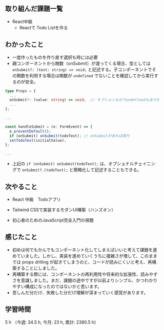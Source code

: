 ## 取り組んだ課題一覧
- React中級
    - Reactで Todo Listを作る

## わかったこと
- 一度作ったものを作り直す選択も時には必要
- 親コンポーネントから関数（onSubmit）が渡ってくる場合、型としては `onSubmit?: (text: string) => void;` と記述する。子コンポーネントでその関数を利用する場合は関数が `undefined` でないことを確認してから実行するのが安全。    
```typescript
type Props = {
  ...
  onSubmit?: (value: string) => void;  // オプションなのでundefinedもあり得る
  ...
};

...

const handleSubmit = (e: FormEvent) => {
  e.preventDefault(); 
  if (onSubmit) onSubmit(todoText); // onSubmitがあれば実行
  setTodoText(initialValue); 
};

...
```

- 上記の `if (onSubmit) onSubmit(todoText);` は、オプショナルチェイニングで `onSubmit?.(todoText);` と簡略化して記述することもできる。

## 次やること
- React 中級　Todoアプリ

- Tailwind CSSで実装するモダンUI構築（ハンズオン）
        
- 初心者のためのJavaScript完全入門の視聴

    
## 感じたこと
- 初めは何でもかんでもコンポーネント化してしまえばいいと考えて課題を進めていました。しかし、実装を進めていくうちに複雑さが増して、このままでは props drilling が起きてしまうのと、コードが読みにくいと考え、再構築することにしました。
- 再構築する際には、コンポーネントの再利用性や将来的な拡張性、読みやすさを意識しました。まだ、課題の途中ですが以前よりシンプル、かつわかりやすい構成になったのではないかと思います。
- 苦しんだ分だけ、失敗した分だけ理解が深まっていく感覚があります。
                    
## 学習時間
5 h （今週: 34.5 h, 今月: 23 h, 累計: 2380.5 h）